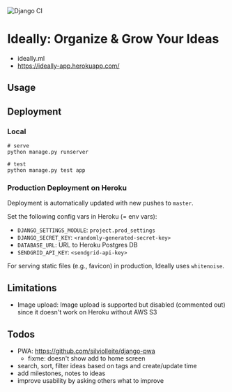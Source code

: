 ![Django CI](https://github.com/stefanbschneider/ideally/workflows/Django%20CI/badge.svg)

# Ideally: Organize & Grow Your Ideas

* ideally.ml
* https://ideally-app.herokuapp.com/

## Usage



## Deployment

### Local

```
# serve
python manage.py runserver

# test
python manage.py test app
```

### Production Deployment on Heroku

Deployment is automatically updated with new pushes to `master`.

Set the following config vars in Heroku (= env vars):

* `DJANGO_SETTINGS_MODULE`: `project.prod_settings`
* `DJANGO_SECRET_KEY`: `<randomly-generated-secret-key>`
* `DATABASE_URL`: URL to Heroku Postgres DB
* `SENDGRID_API_KEY`: `<sendgrid-api-key>`

For serving static files (e.g., favicon) in production, Ideally uses `whitenoise`.

## Limitations

* Image upload: Image upload is supported but disabled (commented out) since it doesn't work on Heroku without AWS S3

## Todos

* PWA: https://github.com/silviolleite/django-pwa
    * fixme: doesn't show add to home screen
* search, sort, filter ideas based on tags and create/update time
* add milestones, notes to ideas
* improve usability by asking others what to improve

